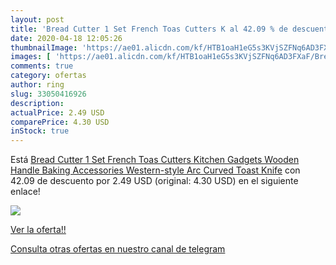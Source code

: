 ```yaml
---
layout: post
title: 'Bread Cutter 1 Set French Toas Cutters K al 42.09 % de descuento'
date: 2020-04-18 12:05:26
thumbnailImage: 'https://ae01.alicdn.com/kf/HTB1oaH1eG5s3KVjSZFNq6AD3FXaF/Bread-Cutter-1-Set-French-Toas-Cutters-Kitchen-Gadgets-Wooden-Handle-Baking-Accessories-Western-style-Arc.jpg_350x350._SL200_.jpg'
images: [ 'https://ae01.alicdn.com/kf/HTB1oaH1eG5s3KVjSZFNq6AD3FXaF/Bread-Cutter-1-Set-French-Toas-Cutters-Kitchen-Gadgets-Wooden-Handle-Baking-Accessories-Western-style-Arc.jpg_350x350._SL200_.jpg' ]
comments: true
category: ofertas
author: ring
slug: 33050416926
description:
actualPrice: 2.49 USD
comparePrice: 4.30 USD
inStock: true
---
```


Está [Bread Cutter 1 Set French Toas Cutters Kitchen Gadgets Wooden Handle Baking Accessories Western-style Arc Curved Toast Knife](https://www.amazon.com/dp/33050416926/?tag=redken08-20) con 42.09 de descuento por 2.49 USD (original: 4.30 USD) en el siguiente enlace!

[![](https://ae01.alicdn.com/kf/HTB1oaH1eG5s3KVjSZFNq6AD3FXaF/Bread-Cutter-1-Set-French-Toas-Cutters-Kitchen-Gadgets-Wooden-Handle-Baking-Accessories-Western-style-Arc.jpg_350x350._SL200_.jpg)](https://www.amazon.com/dp/33050416926/?tag=redken08-20)

[Ver la oferta!!](https://www.amazon.com/dp/33050416926/?tag=redken08-20)

[Consulta otras ofertas en nuestro canal de telegram](https://t.me/s/ofertas25)
